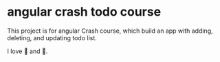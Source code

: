 # angular crash todo course
This project is for angular Crash course, which build an app with adding, deleting, and updating todo list.

I love :tea: and :pizza:.
